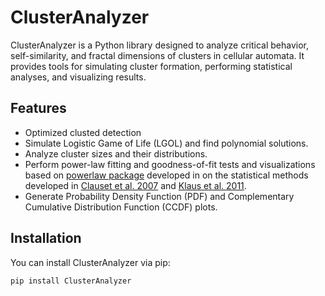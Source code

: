 # ClusterAnalyzer

ClusterAnalyzer is a Python library designed to analyze critical behavior, self-similarity, and fractal dimensions of clusters in cellular automata. It provides tools for simulating cluster formation, performing statistical analyses, and visualizing results.

## Features
- Optimized clusted detection
- Simulate Logistic Game of Life (LGOL) and find polynomial solutions.
- Analyze cluster sizes and their distributions.
- Perform power-law fitting and goodness-of-fit tests and visualizations based on [powerlaw package](https://journals.plos.org/plosone/article?id=10.1371/journal.pone.0085777) developed in on the statistical methods developed in [Clauset et al. 2007](https://arxiv.org/abs/0706.1062) and [Klaus et al. 2011](https://journals.plos.org/plosone/article?id=10.1371/journal.pone.0019779).
- Generate Probability Density Function (PDF) and Complementary Cumulative Distribution Function (CCDF) plots.
   

## Installation

You can install ClusterAnalyzer via pip:

```bash
pip install ClusterAnalyzer
